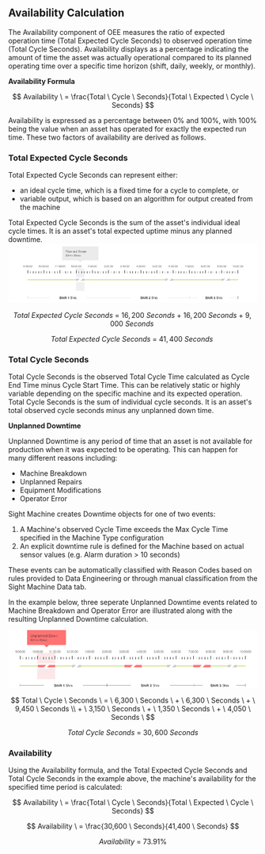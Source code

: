 ## **Availability Calculation**

The Availability component of OEE measures the ratio of expected operation time \(Total Expected Cycle Seconds\) to observed operation time \(Total Cycle Seconds\). Availability displays as a percentage indicating the amount of time the asset was actually operational compared to its planned operating time over a specific time horizon \(shift, daily, weekly, or monthly\).

**Availability Formula**


$$
Availability \ = \frac{Total \ Cycle \ Seconds}{Total \ Expected \ Cycle \ Seconds}
$$


Availability is expressed as a percentage between 0% and 100%, with 100% being the value when an asset has operated for exactly the expected run time. These two factors of availability are derived as follows.

### **Total Expected Cycle Seconds**

Total Expected Cycle Seconds can represent either:

* an ideal cycle time, which is a fixed time for a cycle to complete, or
* variable output, which is based on an algorithm for output created from the machine 

Total Expected Cycle Seconds is the sum of the asset's individual ideal cycle times. It is an asset's total expected uptime minus any planned downtime.
![](/assets/Mockup_PlannedBreak_081216.png)


$$
Total \ Expected \ Cycle \ Seconds \ = \ 16,200 \ Seconds \ + \ 16,200 \ Seconds \ + \ 9,000 \ Seconds \
$$



$$
Total \ Expected \ Cycle \ Seconds \ = \ 41,400 \ Seconds \
$$


### **Total Cycle Seconds**

Total Cycle Seconds is the observed Total Cycle Time calculated as Cycle End Time minus Cycle Start Time. This can be relatively static or highly variable depending on the specific machine and its expected operation. Total Cycle Seconds is the sum of individual cycle seconds. It is an asset's total observed cycle seconds minus any unplanned down time.

**Unplanned Downtime**

Unplanned Downtime is any period of time that an asset is not available for production when it was expected to be operating. This can happen for many different reasons including:

* Machine Breakdown
* Unplanned Repairs
* Equipment Modifications
* Operator Error

Sight Machine creates Downtime objects for one of two events:

1. A Machine's observed Cycle Time exceeds the Max Cycle Time specified in the Machine Type configuration
2. An explicit downtime rule is defined for the Machine based on actual sensor values \(e.g. Alarm duration &gt; 10 seconds\)

These events can be automatically classified with Reason Codes based on rules provided to Data Engineering or through manual classification from the Sight Machine Data tab.

In the example below, three seperate Unplanned Downtime events related to Machine Breakdown and Operator Error are illustrated along with the resulting Unplanned Downtime calculation.



![](/assets/Mockup_UnplannedDowntime.png)






$$
Total \ Cycle \ Seconds \ = \ 6,300 \ Seconds \ + \ 6,300 \ Seconds \ + \ 9,450 \ Seconds \\ + \ 3,150 \ Seconds \ + \ 1,350 \ Seconds \ + \ 4,050 \ Seconds \
$$



$$
\ Total \ Cycle \ Seconds \ = \ 30,600 \ Seconds \
$$


### **Availability**

Using the Availability formula, and the Total Expected Cycle Seconds and Total Cycle Seconds in the example above, the machine's availability for the specified time period is calculated:


$$
Availability \ = \frac{Total \ Cycle \ Seconds}{Total \ Expected \ Cycle \ Seconds}
$$



$$
Availability \ = \frac{30,600 \ Seconds}{41,400 \ Seconds}
$$



$$
Availability \ = \ 73.91 \%
$$


